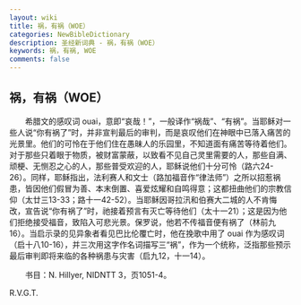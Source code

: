 ```yaml
---
layout: wiki
title: 祸，有祸（WOE）
categories: NewBibleDictionary
description: 圣经新词典 - 祸，有祸（WOE）
keywords: 祸，有祸, WOE
comments: false
---
```


## 祸，有祸（WOE）

　　希腊文的感叹词 ouai，意即“哀哉！”，一般译作“祸哉”、“有祸”。当耶稣对一些人说“你有祸了”时，并非宣判最后的审判，而是哀叹他们在神眼中已落入痛苦的光景里。他们的可怜在于他们住在愚昧人的乐园里，不知道面有痛苦等待着他们。对于那些只着眼于物质，被财富蒙蔽，以致看不见自己灵里需要的人，那些自满、顽梗、无恻忍之心的人，那些普受欢迎的人，耶稣说他们十分可怜（路六24-26）。同样，耶稣指出，法利赛人和文士（路加福音作“律法师”）之所以招惹祸患，皆因他们假冒为善、本末倒置、喜爱炫耀和自鸣得意；这都扭曲他们的宗教信仰（太廿三13-33；路十一42-52）。当耶稣因哥拉汛和伯赛大二城的人不肯悔改，宣告说“你有祸了”时，祂接着预言有灭亡等待他们（太十一21）；这是因为他们拒绝接受福音，致陷入可悲光景。保罗说，他若不传福音便有祸了（林前九16）。当启示录的见异象者看见巴比伦覆亡时，他在挽歌中用了 ouai 作为感叹词（启十八10-16），并三次用这字作名词描写三“祸”，作为一个统称，泛指那些预示最后审判即将来临的各种祸患与灾害（启九12，十一14）。

　　书目：N. Hillyer, NIDNTT 3，页1051-4。

R.V.G.T.








